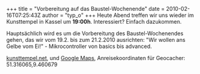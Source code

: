 +++
title = "Vorbereitung auf das Baustel-Wochenende"
date = 2010-02-16T07:25:43Z
author = "typ_o"
+++
Heute Abend treffen wir uns wieder im Kunsttempel in Kassel um
**19:00h**. Interessiert? Einfach dazukommen.  
  
Hauptsächlich wird es um die Vorbereitung des Baustel-Wochenendes gehen,
das wir vom 19.2. bis zum 21.2.2010 ausrichten: "Wir wollen ans Gelbe
vom Ei\!" - Mikrocontroller von basics bis advanced.  
  
[kunsttempel.net](http://www.kunsttempel.net), und [Google
Maps](http://maps.google.com/maps?f=q&source=s_q&hl=de&geocode=&q=Friedrich-Ebert-Str.+177,+kassel&sll=37.0625,-95.677068&sspn=23.761683,55.810547&ie=UTF8&hq=&hnear=Friedrich-Ebert-Stra%C3%9Fe+177,+West+34119+Kassel,+Hessen,+Deutschland&ll=51.316089,9.460862&spn=0.00057,0.002725&t=h&z=19),
Anreisekoordinaten für Geocacher: 51.316065,9.460679
